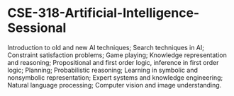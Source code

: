 # CSE-318-Artificial-Intelligence-Sessional
Introduction to old and new AI techniques; Search techniques in AI;
Constraint satisfaction problems; Game playing; Knowledge representation
and reasoning; Propositional and first order logic, inference in first order
logic; Planning; Probabilistic reasoning; Learning in symbolic and nonsymbolic
representation; Expert systems and knowledge engineering;
Natural language processing; Computer vision and image understanding.
